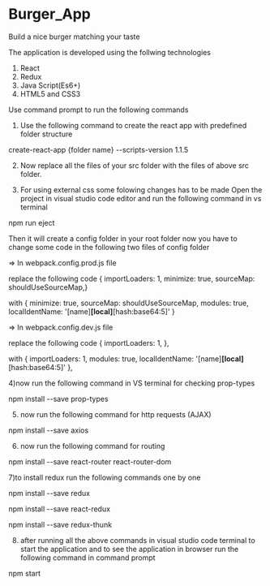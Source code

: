 # Burger_App
Build a nice burger matching your taste

The application is developed using the follwing technologies
1) React
2) Redux
3) Java Script(Es6+)
4) HTML5 and CSS3

Use command prompt to run the following commands

1) Use the following command to create the react app with predefined folder structure

create-react-app {folder name} --scripts-version 1.1.5

2) Now replace all the files of your src folder with the files of above src folder.

3) For using external css some folowing changes has to be made 
Open the project in visual studio code editor and run the following command in vs terminal

npm run eject

Then it will create a config folder in your root folder
now you have to change some code in the following two files of config folder

=> In webpack.config.prod.js file

replace the following code 
{ importLoaders: 1,
  minimize: true,
  sourceMap: shouldUseSourceMap,}
  
with 
{  minimize: true,
   sourceMap: shouldUseSourceMap,
   modules: true,
   localIdentName: '[name]__[local]__[hash:base64:5]'
}

=> In webpack.config.dev.js file

replace the following code 
{
 importLoaders: 1,
},

with
{
  importLoaders: 1,
  modules: true,
  localIdentName: '[name]__[local]__[hash:base64:5]'
 },
 
4)now run the following command in VS terminal for checking prop-types

npm install --save prop-types

5) now run the following command for http requests (AJAX)

npm install --save axios

6) now run the following command for routing

npm install --save react-router react-router-dom

7)to install redux run the following commands one by one

npm install --save redux

npm install --save react-redux

npm install --save redux-thunk


8) after running all the above commands in visual studio code terminal 
to start the application and to see the application in browser run the following command in command prompt

npm start






